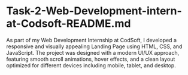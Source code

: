 # Task-2-Web-Development-intern-at-Codsoft-README.md
As part of my Web Development Internship at CodSoft, I developed a responsive and visually appealing Landing Page using HTML, CSS, and JavaScript. The project was designed with a modern UI/UX approach, featuring smooth scroll animations, hover effects, and a clean layout optimized for different devices including mobile, tablet, and desktop.
